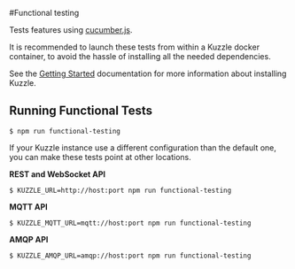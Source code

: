 #Functional testing

Tests features using [cucumber.js](https://cucumber.io/docs/reference/javascript).

It is recommended to launch these tests from within a Kuzzle docker container, to avoid the hassle of installing all the needed dependencies.

See the [Getting Started](../README.md) documentation for more information about installing Kuzzle.

## Running Functional Tests

    $ npm run functional-testing

If your Kuzzle instance use a different configuration than the default one, you can make these tests point at other locations.

**REST and WebSocket API**

    $ KUZZLE_URL=http://host:port npm run functional-testing

**MQTT API**

    $ KUZZLE_MQTT_URL=mqtt://host:port npm run functional-testing

**AMQP API**

    $ KUZZLE_AMQP_URL=amqp://host:port npm run functional-testing
